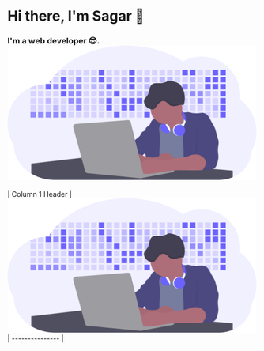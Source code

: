 # Hi there, I'm Sagar 👋

### I'm a web developer :sunglasses:. ![Web Developer](https://github.com/seeprogramming/seeprogramming/blob/master/undraw_developer_activity_bv83.svg)

| Column 1 Header | ![Web Developer](https://github.com/seeprogramming/seeprogramming/blob/master/undraw_developer_activity_bv83.svg)
| --------------- |
<!--
**seeprogramming/seeprogramming** is a ✨ _special_ ✨ repository because its `README.md` (this file) appears on your GitHub profile.

Here are some ideas to get you started:

- 🔭 I’m currently working on ...
- 🌱 I’m currently learning ...
- 👯 I’m looking to collaborate on ...
- 🤔 I’m looking for help with ...
- 💬 Ask me about ...
- 📫 How to reach me: ...
- 😄 Pronouns: ...
- ⚡ Fun fact: ...
-->
